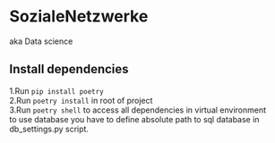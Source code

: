 # SozialeNetzwerke
aka Data science
<br />
## Install dependencies
1.Run `pip install poetry`<br />
2.Run `poetry install` in root of project<br />
3.Run `poetry shell` to access all dependencies in virtual environment<br />
to use database you have to define absolute path to sql database in db_settings.py script.
